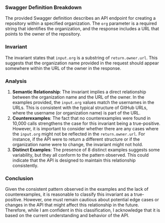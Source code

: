 ### Swagger Definition Breakdown
The provided Swagger definition describes an API endpoint for creating a repository within a specified organization. The `org` parameter is a required string that identifies the organization, and the response includes a URL that points to the owner of the repository.

### Invariant
The invariant states that `input.org` is a substring of `return.owner.url`. This suggests that the organization name provided in the request should appear somewhere within the URL of the owner in the response.

### Analysis
1. **Semantic Relationship**: The invariant implies a direct relationship between the organization name and the URL of the owner. In the examples provided, the `input.org` values match the usernames in the URLs. This is consistent with the typical structure of GitHub URLs, where the username (or organization name) is part of the URL.
2. **Counterexamples**: The fact that no counterexamples were found in 10,000 calls strengthens the case for this invariant being a true-positive. However, it is important to consider whether there are any cases where the `input.org` might not be reflected in the `return.owner.url`. For instance, if the API were to return a different structure or if the organization name were to change, the invariant might not hold.
3. **Distinct Examples**: The presence of 8 distinct examples suggests some variability, but they all conform to the pattern observed. This could indicate that the API is designed to maintain this relationship consistently.

### Conclusion
Given the consistent pattern observed in the examples and the lack of counterexamples, it is reasonable to classify this invariant as a true-positive. However, one must remain cautious about potential edge cases or changes in the API that might affect this relationship in the future. Therefore, while I am confident in this classification, I acknowledge that it is based on the current understanding and behavior of the API.
